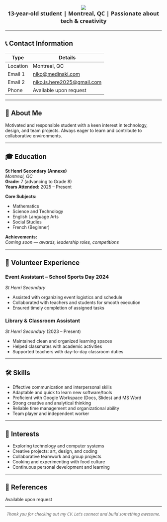 <!-- Custom Banner with cool font + gradient -->
<p align="center">
  <img src="https://capsule-render.vercel.app/api?type=waving&color=0a74da,0077b6&height=300§ion=header&text=Niko%20Medinski&fontSize=40&fontColor=ffffff&fontAlign=50&fontAlignY=30&animation=twinkling" />
</p>

<p align="center" style="font-family: 'Segoe UI', Tahoma, Geneva, Verdana, sans-serif; font-weight:600; font-size:18px; margin-top:-15px; color:#222;">
  13-year-old student | Montreal, QC | Passionate about tech & creativity
</p>

---

## 📞 Contact Information
| Type   | Details                          |
|--------|---------------------------------|
| Location | Montreal, QC                   |
| Email 1 | niko@medinski.com               |
| Email 2 | niko.is.here2025@gmail.com      |
| Phone  | Available upon request          |

---

## 🎯 About Me
Motivated and responsible student with a keen interest in technology, design, and team projects. Always eager to learn and contribute to collaborative environments.

---

## 🎓 Education

**St Henri Secondary (Annexe)**  
*Montreal, QC*  
**Grade:** 7 (advancing to Grade 8)  
**Years Attended:** 2025 – Present  

**Core Subjects:**  
- Mathematics  
- Science and Technology  
- English Language Arts  
- Social Studies  
- French (Beginner)

**Achievements:**  
*Coming soon — awards, leadership roles, competitions*

---

## 🤝 Volunteer Experience

### Event Assistant – School Sports Day 2024  
*St Henri Secondary*  
- Assisted with organizing event logistics and schedule  
- Collaborated with teachers and students for smooth execution  
- Ensured timely completion of assigned tasks

### Library & Classroom Assistant  
*St Henri Secondary* (2023 – Present)  
- Maintained clean and organized learning spaces  
- Helped classmates with academic activities  
- Supported teachers with day-to-day classroom duties

---

## 🛠 Skills

- Effective communication and interpersonal skills  
- Adaptable and quick to learn new software/tools  
- Proficient with Google Workspace (Docs, Slides) and MS Word  
- Strong creative and analytical thinking  
- Reliable time management and organizational ability  
- Team player and independent worker  

---

## 🎨 Interests

- Exploring technology and computer systems  
- Creative projects: art, design, and coding  
- Collaborative teamwork and group projects  
- Cooking and experimenting with food culture  
- Continuous personal development and learning

---

## 📄 References

Available upon request

---

<p align="center" style="font-family: 'Segoe UI', Tahoma, Geneva, Verdana, sans-serif; font-style: italic; font-size:14px; color:#666;">
Thank you for checking out my CV. Let's connect and build something awesome.
</p>
